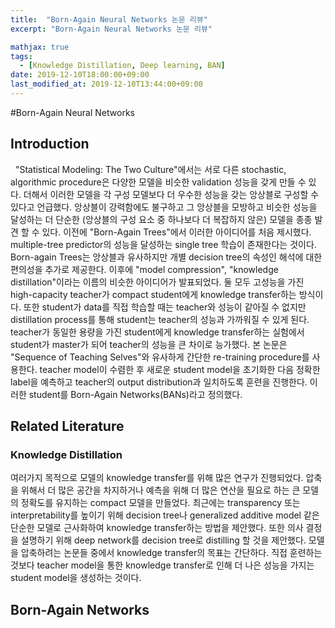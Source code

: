 ```yaml
---
title:  "Born-Again Neural Networks 논문 리뷰"
excerpt: "Born-Again Neural Networks 논문 리뷰"

mathjax: true
tags:
  - [Knowledge Distillation, Deep learning, BAN]
date: 2019-12-10T18:00:00+09:00
last_modified_at: 2019-12-10T13:44:00+09:00
---
```


#Born-Again Neural Networks

## Introduction
&nbsp;&nbsp;"Statistical Modeling: The Two Culture"에서는 서로 다른 stochastic, algorithmic procedure은 다양한 모델을 비슷한 validation 성능을 갖게 만들 수 있다. 
더해서 이러한 모델을 각 구성 모델보다 더 우수한 성능을 갖는 앙상블로 구성할 수 있다고 언급했다. 
앙상블이 강력함에도 불구하고 그 앙상블을 모방하고 비슷한 성능을 달성하는 더 단순한 (앙상블의 구성 요소 중 하나보다 더 복잡하지 않은) 모델을 종종 발견 할 수 있다. 
이전에 "Born-Again Trees"에서 이러한 아이디어를 처음 제시했다. 
multiple-tree predictor의 성능을 달성하는 single tree 학습이 존재한다는 것이다. 
Born-again Trees는 앙상블과 유사하지만 개별 decision tree의 속성인 해석에 대한 편의성을 추가로 제공한다. 
이후에 "model compression", "knowledge distillation"이라는 이름의 비슷한 아이디어가 발표되었다. 
둘 모두 고성능을 가진 high-capacity teacher가 compact student에게 knowledge transfer하는 방식이다. 
또한 student가 data를 직접 학습할 때는 teacher와 성능이 같아질 수 없지만 distillation process를 통해 student는 teacher의 성능과 가까워질 수 있게 된다. 
teacher가 동일한 용량을 가진 student에게 knowledge transfer하는 실험에서 student가 master가 되어 teacher의 성능을 큰 차이로 능가했다. 
본 논문은 "Sequence of Teaching Selves"와 유사하게 간단한 re-training procedure를 사용한다. 
teacher model이 수렴한 후 새로운 student model을 초기화한 다음 정확한 label을 예측하고 teacher의 output distribution과 일치하도록 훈련을 진행한다. 
이러한 student를 Born-Again Networks(BANs)라고 정의했다.    

## Related Literature
### Knowledge Distillation
여러가지 목적으로 모델의 knowledge transfer를 위해 많은 연구가 진행되었다. 
압축을 위해서 더 많은 공간을 차지하거나 예측을 위해 더 많은 연산을 필요로 하는 큰 모델의 정확도를 유지하는 compact 모델을 만들었다. 
최근에는 transparency 또는 interpretability를 높이기 위해 decision tree나 generalized additive model 같은 단순한 모델로 근사화하여 knowledge transfer하는 방법을 제안했다. 
또한 의사 결정을 설명하기 위해 deep network를 decision tree로 distilling 할 것을 제안했다. 
모델을 압축하려는 논문들 중에서 knowledge transfer의 목표는 간단하다. 
직접 훈련하는 것보다 teacher model을 통한 knowledge transfer로 인해 더 나은 성능을 가지는 student model을 생성하는 것이다.    

## Born-Again Networks
